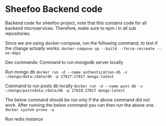 # Sheefoo Backend code

Backend code for sheefoo project, note that this contains code for all backend microservices. Therefore, make sure to npm i in all sub repositories.

Since we are using docker-compose, run the following command, to test if the change actually works: `docker-compose up --build --force-recreate --no-deps `

Dev commands:
Command to run mongodb server locally

Run mongo db
`docker run -d --name authentication-db -v ~/mongo/data:/data/db -p 27017:27017 mongo:latest`

Command to run posts db locally
`docker run -d --name post-db -v ~/mongo/postsdata:/data/db -p 27018:27017 mongo:latest`

The below command should be run only if the above command did not work. After running the below command you can then run the above one.
`docker system prune -a`

Run redis instance
